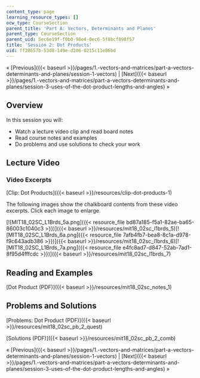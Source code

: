 ```yaml
---
content_type: page
learning_resource_types: []
ocw_type: CourseSection
parent_title: 'Part A: Vectors, Determinants and Planes'
parent_type: CourseSection
parent_uid: 5ec6e19f-f0b0-98e4-0ec6-5f8bcf898f57
title: 'Session 2: Dot Products'
uid: ff28657b-53d8-149e-d206-0215c11e86bd
---
```


« [Previous]({{< baseurl >}}/pages/1.-vectors-and-matrices/part-a-vectors-determinants-and-planes/session-1-vectors) | [Next]({{< baseurl >}}/pages/1.-vectors-and-matrices/part-a-vectors-determinants-and-planes/session-3-uses-of-the-dot-product-lengths-and-angles) »

Overview
--------

In this session you will:

*   Watch a lecture video clip and read board notes
*   Read course notes and examples
*   Do problems and use solutions to check your work

Lecture Video
-------------

### Video Excerpts

[Clip: Dot Products]({{< baseurl >}}/resources/clip-dot-products-1)

The following images show the chalkboard contents from these video excerpts. Click each image to enlarge.

[![MIT18_02SC_L1Brds_5a.png]({{< resource_file bd87a185-f5a1-82ae-ba65-86003c1040c3 >}})]({{< baseurl >}}/resources/mit18_02sc_l1brds_5)[![MIT18_02SC_L1Brds_6a.png]({{< resource_file 7afb4fb7-bea8-8c1a-d978-f9c643adb386 >}})]({{< baseurl >}}/resources/mit18_02sc_l1brds_6)[![MIT18_02SC_L1Brds_7a.png]({{< resource_file e4fc8ad7-d847-52ab-7ad1-8f95d4fffcdc >}})]({{< baseurl >}}/resources/mit18_02sc_l1brds_7)

Reading and Examples
--------------------

[Dot Product (PDF)]({{< baseurl >}}/resources/mit18_02sc_notes_1)

Problems and Solutions
----------------------

[Problems: Dot Product (PDF)]({{< baseurl >}}/resources/mit18_02sc_pb_2_quest)

[Solutions (PDF)]({{< baseurl >}}/resources/mit18_02sc_pb_2_comb)

« [Previous]({{< baseurl >}}/pages/1.-vectors-and-matrices/part-a-vectors-determinants-and-planes/session-1-vectors) | [Next]({{< baseurl >}}/pages/1.-vectors-and-matrices/part-a-vectors-determinants-and-planes/session-3-uses-of-the-dot-product-lengths-and-angles) »